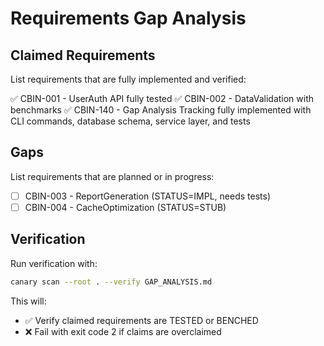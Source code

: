 # Requirements Gap Analysis

## Claimed Requirements

List requirements that are fully implemented and verified:

✅ CBIN-001 - UserAuth API fully tested
✅ CBIN-002 - DataValidation with benchmarks
✅ CBIN-140 - Gap Analysis Tracking fully implemented with CLI commands, database schema, service layer, and tests

## Gaps

List requirements that are planned or in progress:

- [ ] CBIN-003 - ReportGeneration (STATUS=IMPL, needs tests)
- [ ] CBIN-004 - CacheOptimization (STATUS=STUB)

## Verification

Run verification with:

```bash
canary scan --root . --verify GAP_ANALYSIS.md
```

This will:
- ✅ Verify claimed requirements are TESTED or BENCHED
- ❌ Fail with exit code 2 if claims are overclaimed
